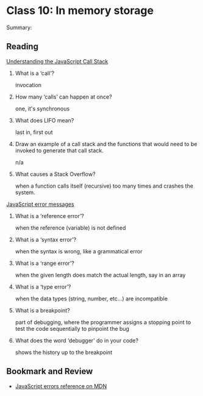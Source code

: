 Class 10: In memory storage
===========================

Summary:

Reading
-------

[Understanding the JavaScript Call Stack](https://medium.freecodecamp.org/understanding-the-javascript-call-stack-861e41ae61d4)

1. What is a ‘call’?

    invocation

2. How many ‘calls’ can happen at once?

    one, it's synchronous

3. What does LIFO mean?

    last in, first out

4. Draw an example of a call stack and the functions that would need to be invoked to generate that call stack.

    n/a

5. What causes a Stack Overflow?

    when a function calls itself (recursive) too many times and crashes the system.

[JavaScript error messages](https://codeburst.io/javascript-error-messages-debugging-d23f84f0ae7c)

1. What is a ‘reference error’?

    when the reference (variable) is not defined

2. What is a ‘syntax error’?

    when the syntax is wrong, like a grammatical error

3. What is a ‘range error’?

    when the given length does match the actual length, say in an array

4. What is a ‘type error’?

    when the data types (string, number, etc...) are incompatible

5. What is a breakpoint?

    part of debugging, where the programmer assigns a stopping point to test the code sequentially to pinpoint the bug

6. What does the word ‘debugger’ do in your code?

    shows the history up to the breakpoint

Bookmark and Review
-------------------

* [JavaScript errors reference on MDN](https://developer.mozilla.org/en-US/docs/Web/JavaScript/Reference/Errors)
